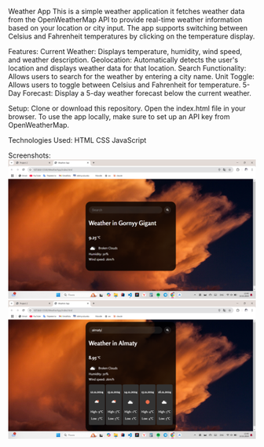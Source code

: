 Weather App
This is a simple weather application it fetches weather data from the OpenWeatherMap API to provide real-time weather information based on your location or city input. The app supports switching between Celsius and Fahrenheit temperatures by clicking on the temperature display.

Features:
Current Weather: Displays temperature, humidity, wind speed, and weather description.
Geolocation: Automatically detects the user's location and displays weather data for that location.
Search Functionality: Allows users to search for the weather by entering a city name.
Unit Toggle: Allows users to toggle between Celsius and Fahrenheit for temperature.
5-Day Forecast: Display a 5-day weather forecast below the current weather.

Setup:
Clone or download this repository.
Open the index.html file in your browser.
To use the app locally, make sure to set up an API key from OpenWeatherMap.

Technologies Used:
HTML
CSS
JavaScript

Screenshots:
![Screenshot of WeatherApp](WeatherApp\img\current-location-weather.png)
![Screenshot of WeatherApp](WeatherApp\img\search-city.png)
